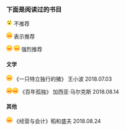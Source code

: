 ### 下面是阅读过的书目

![不推荐](./icon/soso.png) 不推荐

![推荐](./icon/nice.png) 表示推荐  

![强烈推荐](./icon/nice.png) ![强烈推荐](./icon/nice.png)  强烈推荐


#### 文学

![一只特立独行的猪](./icon/nice.png) 《一只特立独行的猪》 王小波 2018.07.03

![百年孤独](./icon/nice.png)![百年孤独](./icon/nice.png) 《百年孤独》 加西亚·马尔克斯 2018.08.14

#### 其他

![经营与会计](./icon/nice.png) 《经营与会计》稻和盛夫 2018.08.24